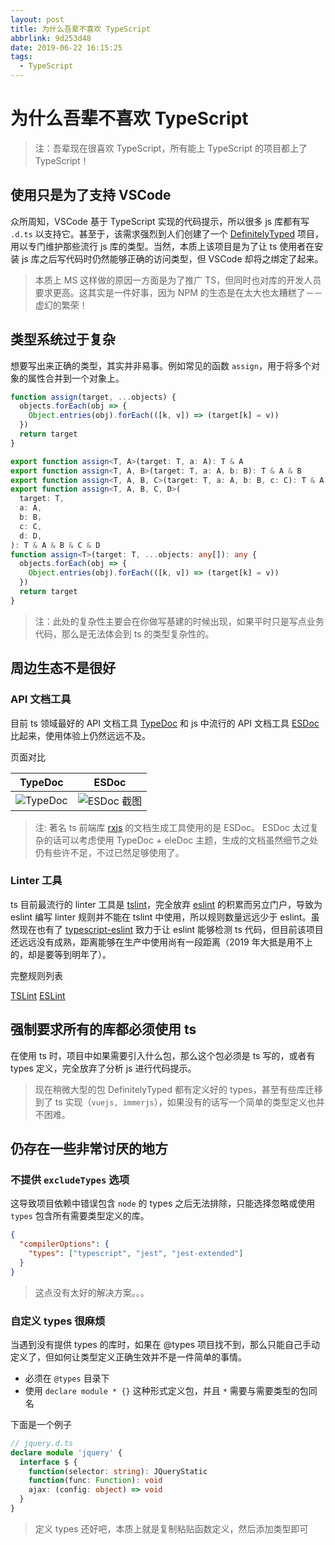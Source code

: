 ```yaml
---
layout: post
title: 为什么吾辈不喜欢 TypeScript
abbrlink: 9d253d48
date: 2019-06-22 16:15:25
tags:
  - TypeScript
---
```


# 为什么吾辈不喜欢 TypeScript

> 注：吾辈现在很喜欢 TypeScript，所有能上 TypeScript 的项目都上了 TypeScript！

## 使用只是为了支持 VSCode

众所周知，VSCode 基于 TypeScript 实现的代码提示，所以很多 js 库都有写 `.d.ts` 以支持它。甚至于，该需求强烈到人们创建了一个 [DefinitelyTyped](https://github.com/DefinitelyTyped/DefinitelyTyped) 项目，用以专门维护那些流行 js 库的类型。当然，本质上该项目是为了让 ts 使用者在安装 js 库之后写代码时仍然能够正确的访问类型，但 VSCode 却将之绑定了起来。

> 本质上 MS 这样做的原因一方面是为了推广 TS，但同时也对库的开发人员要求更高。这其实是一件好事，因为 NPM 的生态是在太大也太糟糕了－－虚幻的繁荣！

## 类型系统过于复杂

想要写出来正确的类型，其实并非易事。例如常见的函数 `assign`，用于将多个对象的属性合并到一个对象上。

```js
function assign(target, ...objects) {
  objects.forEach(obj => {
    Object.entries(obj).forEach(([k, v]) => (target[k] = v))
  })
  return target
}
```

```ts
export function assign<T, A>(target: T, a: A): T & A
export function assign<T, A, B>(target: T, a: A, b: B): T & A & B
export function assign<T, A, B, C>(target: T, a: A, b: B, c: C): T & A & B & C
export function assign<T, A, B, C, D>(
  target: T,
  a: A,
  b: B,
  c: C,
  d: D,
): T & A & B & C & D
function assign<T>(target: T, ...objects: any[]): any {
  objects.forEach(obj => {
    Object.entries(obj).forEach(([k, v]) => (target[k] = v))
  })
  return target
}
```

> 注：此处的复杂性主要会在你做写基建的时候出现，如果平时只是写点业务代码，那么是无法体会到 ts 的类型复杂性的。

## 周边生态不是很好

### API 文档工具

目前 ts 领域最好的 API 文档工具 [TypeDoc](https://typedoc.org/) 和 js 中流行的 API 文档工具 [ESDoc](https://esdoc.org/) 比起来，使用体验上仍然远远不及。

页面对比

| TypeDoc                                                | ESDoc                                                     |
| ------------------------------------------------------ | --------------------------------------------------------- |
| ![TypeDoc](https://img.rxliuli.com/20190918123430.png) | ![ESDoc 截图](https://img.rxliuli.com/20190918123929.png) |

> 注: 著名 ts 前端库 [rxjs](https://cn.rx.js.org/) 的文档生成工具使用的是 ESDoc。
> ESDoc 太过复杂的话可以考虑使用 TypeDoc + eleDoc 主题，生成的文档虽然细节之处仍有些许不足，不过已然足够使用了。

### Linter 工具

ts 目前最流行的 linter 工具是 [tslint](https://palantir.github.io/tslint/)，完全放弃 [eslint](https://eslint.org/) 的积累而另立门户，导致为 eslint 编写 linter 规则并不能在 tslint 中使用，所以规则数量远远少于 eslint。虽然现在也有了 [typescript-eslint](https://typescript-eslint.io/) 致力于让 eslint 能够检测 ts 代码，但目前该项目还远远没有成熟，距离能够在生产中使用尚有一段距离（2019 年大抵是用不上的，却是要等到明年了）。

完整规则列表

[TSLint](https://palantir.github.io/tslint/rules/)
[ESLint](https://cn.eslint.org/docs/rules/)

## 强制要求所有的库都必须使用 ts

在使用 ts 时，项目中如果需要引入什么包，那么这个包必须是 ts 写的，或者有 types 定义，完全放弃了分析 js 进行代码提示。

> 现在稍微大型的包 DefinitelyTyped 都有定义好的 types，甚至有些库迁移到了 ts 实现（`vuejs, immerjs`），如果没有的话写一个简单的类型定义也并不困难。

## 仍存在一些非常讨厌的地方

### 不提供 `excludeTypes` 选项

这导致项目依赖中错误包含 `node` 的 types 之后无法排除，只能选择忽略或使用 `types` 包含所有需要类型定义的库。

```json
{
  "compilerOptions": {
    "types": ["typescript", "jest", "jest-extended"]
  }
}
```

> 这点没有太好的解决方案。。。

### 自定义 types 很麻烦

当遇到没有提供 types 的库时，如果在 @types 项目找不到，那么只能自己手动定义了，但如何让类型定义正确生效并不是一件简单的事情。

- 必须在 `@types` 目录下
- 使用 `declare module * {}` 这种形式定义包，并且 `*` 需要与需要类型的包同名

下面是一个例子

```ts
// jquery.d.ts
declare module 'jquery' {
  interface $ {
    function(selector: string): JQueryStatic
    function(func: Function): void
    ajax: (config: object) => void
  }
}
```

> 定义 types 还好吧，本质上就是复制粘贴函数定义，然后添加类型即可
